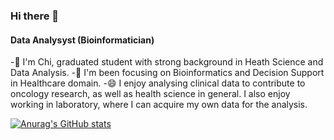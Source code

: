 ### Hi there 👋
#### Data Analysyst (Bioinformatician)

-🔭 I'm Chi, graduated student with strong background in Heath Science and Data Analysis.
-🌱 I'm been focusing on Bioinformatics and Decision Support in Healthcare domain.
-😄 I enjoy analysing clinical data to contribute to oncology research, as well as health science in general. I also enjoy working in laboratory, where I can acquire my own data for the analysis.

[![Anurag's GitHub stats](https://github-readme-stats.vercel.app/api?username=chinguyen19)](https://github.com/anuraghazra/github-readme-stats)


